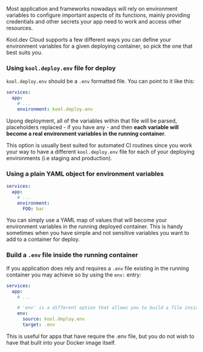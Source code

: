 Most application and frameworks nowadays will rely on environment variables to configure important aspects of its functions, mainly providing credentials and other secrets your app need to work and access other resources.

Kool.dev Cloud supports a few different ways you can define your environment variables for a given deploying container, so pick the one that best suits you.

### Using `kool.deploy.env` file for deploy

`kool.deploy.env` should be a `.env` formatted file. You can point to it like this:

```yaml
services:
  app:
    # ...
    environment: kool.deploy.env
```

Upong deployment, all of the variables within that file will be parsed, placeholders replaced - if you have any - and then **each variable will become a real environment variables in the running container**.

This option is usually best suited for automated CI routines since you work your way to have a different `kool.deploy.env` file for each of your deploying environments (i.e staging and production).

### Using a plain YAML object for environment variables

```yaml
services:
  app:
    # ...
    environment:
      FOO: bar
```

You can simply use a YAML map of values that will become your environment variables in the running deployed container. This is handy sometimes when you have simple and not sensitive variables you want to add to a container for deploy.

### Build a `.env` file inside the running container

If you application does rely and requires a `.env` file existing in the running container you may achieve so by using the `env:` entry:

```yaml
services:
  app:
    # ...

    # 'env' is a different option that allows you to build a file inside your running container.
    env:
      source: kool.deploy.env
      target: .env
```

This is useful for apps that have require the .env file, but you do not wish to have that built into your Docker image itself.
